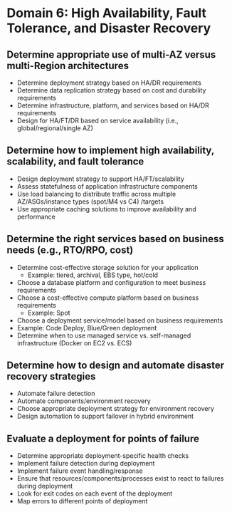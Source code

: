 # Domain 6: High Availability, Fault Tolerance, and Disaster Recovery
## Determine appropriate use of multi-AZ versus multi-Region architectures
* Determine deployment strategy based on HA/DR requirements
* Determine data replication strategy based on cost and durability requirements
* Determine infrastructure, platform, and services based on HA/DR requirements
* Design for HA/FT/DR based on service availability (i.e., global/regional/single AZ)

## Determine how to implement high availability, scalability, and fault tolerance
* Design deployment strategy to support HA/FT/scalability
* Assess statefulness of application infrastructure components
* Use load balancing to distribute traffic across multiple AZ/ASGs/instance types (spot/M4 vs C4) /targets
* Use appropriate caching solutions to improve availability and performance

## Determine the right services based on business needs (e.g., RTO/RPO, cost)
* Determine cost-effective storage solution for your application
  * Example: tiered, archival, EBS type, hot/cold
* Choose a database platform and configuration to meet business requirements
* Choose a cost-effective compute platform based on business requirements
  * Example: Spot
* Choose a deployment service/model based on business requirements
* Example: Code Deploy, Blue/Green deployment
* Determine when to use managed service vs. self-managed infrastructure (Docker on EC2 vs. ECS)

## Determine how to design and automate disaster recovery strategies
* Automate failure detection
* Automate components/environment recovery
* Choose appropriate deployment strategy for environment recovery
* Design automation to support failover in hybrid environment

## Evaluate a deployment for points of failure
* Determine appropriate deployment-specific health checks
* Implement failure detection during deployment
* Implement failure event handling/response
* Ensure that resources/components/processes exist to react to failures during deployment
* Look for exit codes on each event of the deployment
* Map errors to different points of deployment